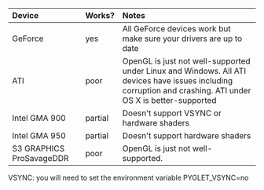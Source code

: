 | Device   | Works? | Notes |
|:---------|:-------|:------|
| GeForce| yes    | All GeForce devices work but make sure your drivers are up to date |
| ATI      | poor   | OpenGL is just not well-supported under Linux and Windows. All ATI devices have issues including corruption and crashing. ATI under OS X is better-supported |
| Intel GMA 900 | partial | Doesn't support VSYNC or hardware shaders |
| Intel GMA 950 | partial | Doesn't support hardware shaders |
| S3 GRAPHICS ProSavageDDR | poor   | OpenGL is just not well-supported. |
VSYNC: you will need to set the environment variable PYGLET\_VSYNC=no
